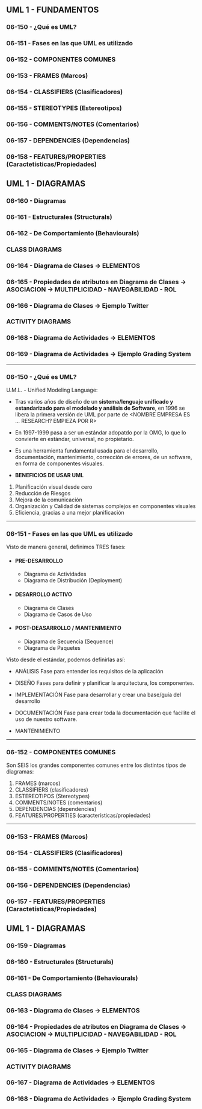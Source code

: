 ## UML 1 - FUNDAMENTOS

### 06-150 - ¿Qué es UML?

### 06-151 - Fases en las que UML es utilizado

### 06-152 - COMPONENTES COMUNES
### 06-153 - FRAMES (Marcos)

### 06-154 - CLASSIFIERS (Clasificadores)

### 06-155 - STEREOTYPES (Estereotipos)
### 06-156 - COMMENTS/NOTES (Comentarios)
### 06-157 - DEPENDENCIES (Dependencias)
### 06-158 - FEATURES/PROPERTIES (Caractetísticas/Propiedades)



## UML 1 - DIAGRAMAS

### 06-160 - Diagramas
### 06-161 - Estructurales (Structurals)
### 06-162 - De Comportamiento (Behaviourals)


### CLASS DIAGRAMS

### 06-164 - Diagrama de Clases -> ELEMENTOS
### 06-165 - Propiedades de atributos en Diagrama de Clases -> ASOCIACION -> MULTIPLICIDAD - NAVEGABILIDAD - ROL

### 06-166 - Diagrama de Clases -> Ejemplo Twitter


### ACTIVITY DIAGRAMS

### 06-168 - Diagrama de Actividades -> ELEMENTOS
### 06-169 - Diagrama de Actividades -> Ejemplo Grading System

---

### 06-150 - ¿Qué es UML?

U.M.L. - Unified Modeling Language:
* Tras varios años de diseño de un **sistema/lenguaje unificado y estandarizado para el modelado y análisis de Software**, en 1996 se libera la primera versión de UML por parte de <NOMBRE EMPRESA ES ... RESEARCH? EMPIEZA POR R> 

* En 1997-1999 pasa a ser un estándar adopatdo por la OMG, lo que lo convierte en estándar, universal, no propietario.

* Es una herramienta fundamental usada para el desarrollo, documentación, mantenimiento, corrección de errores, de un software, en forma de componentes visuales.

*   **BENEFICIOS DE USAR UML**
1. Planificación visual desde cero
2. Reducción de Riesgos 
3. Mejora de la comunicación
4. Organización y Calidad de sistemas complejos en componentes visuales
5. Eficiencia, gracias a una mejor planificación


---
### 06-151 - Fases en las que UML es utilizado

Visto de manera general, definimos TRES fases:

*   #### PRE-DESARROLLO
    * Diagrama de Actividades
    * Diagrama de Distribución (Deployment)

*   #### DESARROLLO ACTIVO
    * Diagrama de Clases
    * Diagrama de Casos de Uso


*   #### POST-DEASARROLLO / MANTENIMIENTO
    * Diagrama de Secuencia (Sequence)
    * Diagrama de Paquetes


Visto desde el estándar, podemos definirlas así:

* ANÁLISIS
Fase para entender los requisitos de la aplicación

* DISEÑO
Fases para definir y planificar la arquitectura, los componentes.

* IMPLEMENTACIÓN
Fase para desarrollar y crear una base/guía del desarrollo

* DOCUMENTACIÓN
Fase para crear toda la documentación que facilite el uso de nuestro software.

* MANTENIMIENTO

---

### 06-152 - COMPONENTES COMUNES

Son SEIS los grandes componentes comunes entre los distintos tipos de diagramas:

1. FRAMES (marcos)
2. CLASSIFIERS (clasificadores)
3. ESTEREOTIPOS (Stereotypes)
4. COMMENTS/NOTES (comentarios)
5. DEPENDENCIAS (dependencies)
6. FEATURES/PROPERTIES (características/propiedades)

---


### 06-153 - FRAMES (Marcos)



### 06-154 - CLASSIFIERS (Clasificadores)
### 06-155 - COMMENTS/NOTES (Comentarios)
### 06-156 - DEPENDENCIES (Dependencias)
### 06-157 - FEATURES/PROPERTIES (Caractetísticas/Propiedades)



## UML 1 - DIAGRAMAS

### 06-159 - Diagramas
### 06-160 - Estructurales (Structurals)
### 06-161 - De Comportamiento (Behaviourals)


### CLASS DIAGRAMS

### 06-163 - Diagrama de Clases -> ELEMENTOS
### 06-164 - Propiedades de atributos en Diagrama de Clases -> ASOCIACION -> MULTIPLICIDAD - NAVEGABILIDAD - ROL

### 06-165 - Diagrama de Clases -> Ejemplo Twitter


### ACTIVITY DIAGRAMS

### 06-167 - Diagrama de Actividades -> ELEMENTOS
### 06-168 - Diagrama de Actividades -> Ejemplo Grading System






